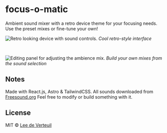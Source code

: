 # focus-o-matic

Ambient sound mixer with a retro device theme for your focusing needs. Use the preset mixes or fine-tune your own!

![Retro looking device with sound controls.](https://focus-o-matic.web.app/screenshots/recording-1.gif "Focus-O-Matic")
*Cool retro-style interface*

<br/>

![Editing panel for adjusting the ambience mix.](https://focus-o-matic.web.app/screenshots/screenshot-1.png "Editing panel")
*Build your own mixes from the sound selection*

## Notes

Made with React.js, Astro & TailwindCSS. All sounds downloaded from [Freesound.org](https://freesound.org)
Feel free to modify or build something with it.

## License

MIT &copy; [Lee de Verteuil](https://github.com/leedeverteuil)